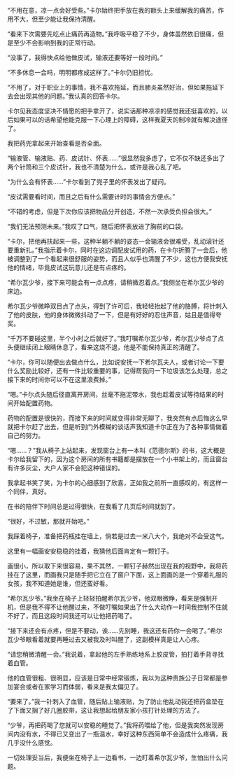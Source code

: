 “不用在意，凉一点会好受些。”卡尔始终把手放在我的额头上来缓解我的痛苦，作用不大，但至少能让我保持清醒。

“看来下次需要先吃点止痛药再造物。”我呼吸平稳了不少，身体虽然依旧很痛，但是至少不会影响到我的正常行动。

“没事了，我得快点给他做皮试，输液还要等好一段时间。”

“不多休息一会吗，明明都疼成这样了。”卡尔仍旧担忧。

“不用了，对于职业上的事情，我不喜欢拖延，而且肺炎虽然好治，但如果拖延下去会出现其他的问题。”我认真的回答卡尔。

卡尔见我态度坚决不情愿的把手拿开了，说实话那种凉凉的感觉我还挺喜欢的，以后如果可以的话希望他能克服一下心理上的障碍，这样我夏天的制冷就有解决途径了。

我把药兜拿起来开始查看是否全面。

“输液管、输液贴、药、皮试针、怀表……”很显然我多虑了，它不仅不缺还多出了两个针筒和三个皮试针，我也不清楚为什么，或许是我心乱了吧。

“为什么会有怀表……”卡尔看到了兜子里的怀表发出了疑问。

“皮试需要看时间，而且之后有什么需要计时的事情会方便点。”

“不错的考虑，但是下次你应该把物品分开创造，不然一次承受负担会很大。”

“我们无法预测未来。”我叹了口气，随后把怀表放进了胸前的口袋。

“卡尔，把他再扶起来一些，这种半躺不躺的姿态一会输液会很难受，乱动滚针还要重新扎。”我指示着卡尔，同时在这边调配皮试用的药，在卡尔折腾了一会后，他被调整到了一个看起来很舒服的姿势，而且人似乎也清醒了不少，这也方便我安抚他的情绪，毕竟皮试这玩意儿还是有点疼的。

“希尔瓦少爷，接下来可能会有一点点疼，请稍微忍着点。”我侧坐在希尔瓦少爷的床边。

希尔瓦少爷微睁双目点了点头，得到了许可后，我轻轻抬起了他的胳膊，将针刺入了他的皮肤，他的身体微微抖动了一下，但是有好好的忍住声音，姑且是值得夸奖。

“千万不要碰这里，半个小时之后就好了。”我叮嘱希尔瓦少爷，希尔瓦少爷点了点头便继续闭上眼睛休息了，看来这烧不退，他是不能保持真正的清醒了。

“卡尔，你可以随便出去做点什么，比如说安抚一下希尔瓦夫人，或者讨论一下要什么奖励比较好，还有一件比较重要的事，记得帮我问一下垃圾该怎么处理，总之接下来的时间你可以不在这里浪费掉。”

“嗯。”卡尔点头随后径直离开房间，丝毫不拖泥带水，我也趁着皮试等待结果的时间开始配置药物。

药物的配置是很快的，而接下来的时间就变得非常无聊了，我突然有点后悔这么早就把卡尔赶了出去，但是听到门外模糊的谈话声我知道卡尔正在为了各种事情做着自己的努力。

“嗯……？”我从椅子上站起来，发现窗台上有一本叫《范德尔斯》的书，这大概是卡尔给我留下的，因为这个房间的所有书籍都是摆放在一个小书架上的，而且窗台有许多灰尘，大户人家不会犯这种错误的。

我拿起书笑了笑，为卡尔的心细感到了欣喜，正如我之前所一直感叹的，有这样一个同伴，真好。

在书的陪伴下时间总是过得很快，在我看了几页后时间就到了。

“很好，不过敏，那就开始吧。”

我踩着椅子，准备把药瓶挂在墙上，倘若是过去一米八大个，我绝对不会受这气。

这里有一幅画安安稳稳的挂着，我猜他后面肯定有一颗钉子。

画很小，所以取下来很容易，果不其然，一颗钉子赫然出现在我的视野中，我将药挂在了这里，而画我只是随手把它立在了窗户下面，这上面画的是一个穿着礼服的女孩，我不知道她是谁，但还蛮好看。

“希尔瓦少爷。”我坐在椅子上轻轻拍醒希尔瓦少爷，他双眼微睁，看来是强制开机，但是我不得不让他醒过来，不做叮嘱如果出了什么大动作一时间我控制不住就不好了，而且这段时间我还可以让他把药喝了。

“接下来还会有点疼，但是不要动，诶……先别睡，我这还有药你一会喝了。”希尔瓦少爷眼看着就要再睡过去又被我及时叫醒了，这副模样真是让人心疼。

“请您稍微清醒一会。”我说着，拿起他的左手熟练地系上胶皮管，拍打着手背寻找着血管。

他的血管很粗、很明显，应该是日常中经常锻炼，我以为这种贵族公子日常都是参加宴会或者在家学习而体弱，看来是我太偏见了。

“要来了。”我一针刺入了血管，随后贴上输液贴，为了防止他乱动我还把药盒垫在了下面又捆了好几圈胶带，这让我想起给朋友家小孩打针处理的方法了。

“少爷，再把药喝了您就可以安稳的睡觉了。”我将药喂给了他，但是我突然发现房间内没有水，不得已又变出了一瓶温水，幸好这种东西简单不会造成什么疼痛，我几乎没什么感觉。

一切处理妥当后，我便坐在椅子上一边看书，一边盯着希尔瓦少爷，生怕出什么问题。

